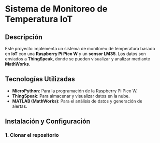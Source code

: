 # Sistema de Monitoreo de Temperatura IoT

## Descripción
Este proyecto implementa un sistema de monitoreo de temperatura basado en **IoT** con una **Raspberry Pi Pico W** y un **sensor LM35**. Los datos son enviados a **ThingSpeak**, donde se pueden visualizar y analizar mediante **MathWorks**.

## Tecnologías Utilizadas
- **MicroPython**: Para la programación de la Raspberry Pi Pico W.
- **ThingSpeak**: Para almacenar y visualizar datos en la nube.
- **MATLAB (MathWorks)**: Para el análisis de datos y generación de alertas.

## Instalación y Configuración
### 1. Clonar el repositorio
```sh
